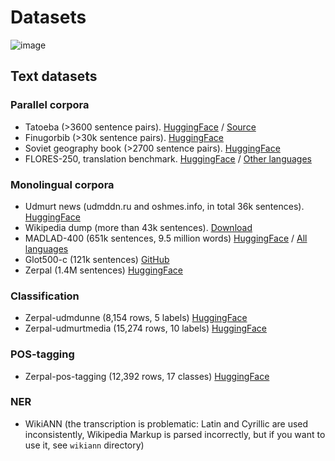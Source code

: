 # Datasets

![image](https://i.ibb.co/PccTKNX/datasets.png)

## Text datasets

### Parallel corpora

- Tatoeba (>3600 sentence pairs). [HuggingFace](https://huggingface.co/datasets/udmurtNLP/tatoeba-rus-udm-parallel-corpora) / [Source](https://tatoeba.org/ru/downloads)
- Finugorbib (>30k sentence pairs). [HuggingFace](https://huggingface.co/datasets/udmurtNLP/udmurt-bible-parallel-corpora)
- Soviet geography book (>2700 sentence pairs). [HuggingFace](https://huggingface.co/datasets/udmurtNLP/soviet-geography-book-rus-udm-parallel-corpora)
- FLORES-250, translation benchmark. [HuggingFace](https://huggingface.co/datasets/udmurtNLP/flores-250-rus-udm) / [Other languages](https://huggingface.co/datasets/tartuNLP/smugri-flores-testset)

### Monolingual corpora

- Udmurt news (udmddn.ru and oshmes.info, in total 36k sentences). [HuggingFace](https://huggingface.co/datasets/tartuNLP/smugri-data)
- Wikipedia dump (more than 43k sentences). [Download](https://dumps.wikimedia.org/udmwiki/)
- MADLAD-400 (651k sentences, 9.5 million words) [HuggingFace](https://huggingface.co/datasets/udmurtNLP/madlad-400-udmurt) / [All languages](https://huggingface.co/datasets/allenai/MADLAD-400)
- Glot500-c (121k sentences) [GitHub](https://github.com/cisnlp/Glot500)
- Zerpal (1.4M sentences) [HuggingFace](https://huggingface.co/datasets/udmurtNLP/zerpal)

### Classification

- Zerpal-udmdunne (8,154 rows, 5 labels) [HuggingFace](https://huggingface.co/datasets/udmurtNLP/zerpal-udmdunne)
- Zerpal-udmurtmedia (15,274 rows, 10 labels) [HuggingFace](https://huggingface.co/datasets/udmurtNLP/zerpal-udmurtmedia)

### POS-tagging

- Zerpal-pos-tagging (12,392 rows, 17 classes) [HuggingFace](https://huggingface.co/datasets/udmurtNLP/zerpal-pos-tagging)

### NER

- WikiANN (the transcription is problematic: Latin and Cyrillic are used inconsistently, Wikipedia Markup is parsed incorrectly, but if you want to use it, see `wikiann` directory)